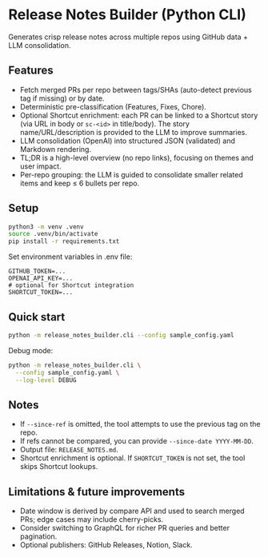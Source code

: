 # Release Notes Builder (Python CLI)

Generates crisp release notes across multiple repos using GitHub data + LLM consolidation.

## Features

- Fetch merged PRs per repo between tags/SHAs (auto-detect previous tag if missing) or by date.
- Deterministic pre-classification (Features, Fixes, Chore).
- Optional Shortcut enrichment: each PR can be linked to a Shortcut story (via URL in body or `sc-<id>` in title/body). The story name/URL/description is provided to the LLM to improve summaries.
- LLM consolidation (OpenAI) into structured JSON (validated) and Markdown rendering.
- TL;DR is a high-level overview (no repo links), focusing on themes and user impact.
- Per-repo grouping: the LLM is guided to consolidate smaller related items and keep ≤ 6 bullets per repo.

## Setup

```bash
python3 -m venv .venv
source .venv/bin/activate
pip install -r requirements.txt
```

Set environment variables in .env file:

```
GITHUB_TOKEN=...
OPENAI_API_KEY=...
# optional for Shortcut integration
SHORTCUT_TOKEN=...
```

## Quick start

```bash
python -m release_notes_builder.cli --config sample_config.yaml
```

Debug mode:

```bash
python -m release_notes_builder.cli \
  --config sample_config.yaml \
  --log-level DEBUG
```

## Notes

- If `--since-ref` is omitted, the tool attempts to use the previous tag on the repo.
- If refs cannot be compared, you can provide `--since-date YYYY-MM-DD`.
- Output file: `RELEASE_NOTES.md`.
- Shortcut enrichment is optional. If `SHORTCUT_TOKEN` is not set, the tool skips Shortcut lookups.

## Limitations & future improvements

- Date window is derived by compare API and used to search merged PRs; edge cases may include cherry-picks.
- Consider switching to GraphQL for richer PR queries and better pagination.
- Optional publishers: GitHub Releases, Notion, Slack.
